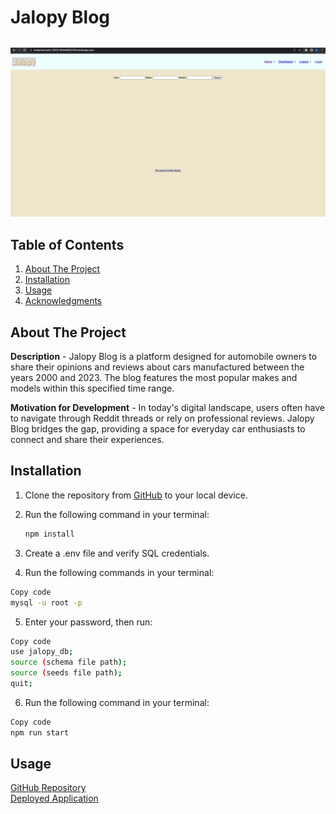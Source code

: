 # Jalopy Blog
  
  ![alt text](public/assets/images/jolapy-blog-screenshot.png)  
    
## Table of Contents
1. [About The Project](#about-the-project)
2. [Installation](#installation)
3. [Usage](#usage)
4. [Acknowledgments](#acknowledgments)

## About The Project

**Description** - Jalopy Blog is a platform designed for automobile owners to share their opinions and reviews about cars manufactured between the years 2000 and 2023. The blog features the most popular makes and models within this specified time range.

**Motivation for Development** - In today's digital landscape, users often have to navigate through Reddit threads or rely on professional reviews. Jalopy Blog bridges the gap, providing a space for everyday car enthusiasts to connect and share their experiences.



## Installation
1. Clone the repository from [GitHub](https://github.com/Daleray1231/Jalopy_Blog) to your local device.

2. Run the following command in your terminal:
   ```bash
   npm install
   ```

3. Create a .env file and verify SQL credentials.

4. Run the following commands in your terminal:

```bash
Copy code
mysql -u root -p
```
5. Enter your password, then run:

```bash
Copy code
use jalopy_db;
source (schema file path);
source (seeds file path);
quit;
```

6. Run the following command in your terminal:

```bash
Copy code
npm run start
```

## Usage
[GitHub Repository](https://github.com/Daleray1231/Jalopy_Blog)    
[Deployed Application]()